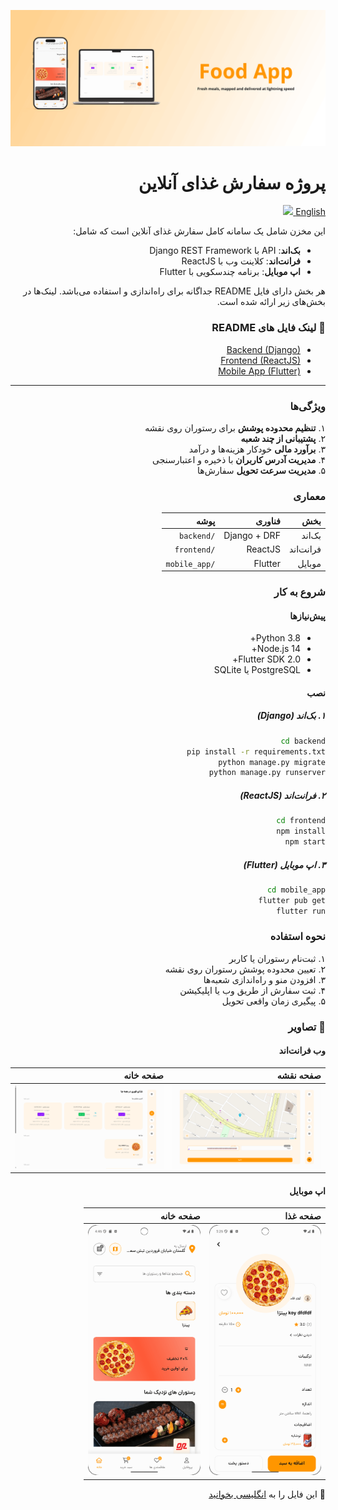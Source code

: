
![alt-text](mockups/banner.png "Header Card")

<div dir="rtl" style="text-align: right">

# پروژه سفارش غذای آنلاین
[English <img src="https://raw.githubusercontent.com/hjnilsson/country-flags/master/svg/us.svg" width="20"/>](README.md)

این مخزن شامل یک سامانه کامل سفارش غذای آنلاین است که شامل:

- **بک‌اند**: API با Django REST Framework  
- **فرانت‌اند**: کلاینت وب با ReactJS  
- **اپ موبایل**: برنامه چندسکویی با Flutter  

هر بخش دارای فایل README جداگانه برای راه‌اندازی و استفاده می‌باشد. لینک‌ها در بخش‌های زیر ارائه شده است.

### 🔗 لینک فایل های README
- [Backend (Django)](backend/README.md)
- [Frontend (ReactJS)](frontend/README.md)
- [Mobile App (Flutter)](mobile/README.md)

---

### ویژگی‌ها

۱. **تنظیم محدوده پوشش** برای رستوران روی نقشه  
۲. **پشتیبانی از چند شعبه**  
۳. **برآورد مالی** خودکار هزینه‌ها و درآمد  
۴. **مدیریت آدرس کاربران** با ذخیره و اعتبارسنجی  
۵. **مدیریت سرعت تحویل** سفارش‌ها  

### معماری

| بخش       | فناوری                  | پوشه           |
|-----------|-------------------------|----------------|
| بک‌اند    | Django + DRF            | `/backend`     |
| فرانت‌اند | ReactJS                 | `/frontend`    |
| موبایل    | Flutter                 | `/mobile_app`  |

### شروع به کار

#### پیش‌نیازها

- Python 3.8+  
- Node.js 14+  
- Flutter SDK 2.0+  
- PostgreSQL یا SQLite  

#### نصب

##### ۱. بک‌اند (Django)
```bash
cd backend
pip install -r requirements.txt
python manage.py migrate
python manage.py runserver
```

##### ۲. فرانت‌اند (ReactJS)
```bash
cd frontend
npm install
npm start
```

##### ۳. اپ موبایل (Flutter)
```bash
cd mobile_app
flutter pub get
flutter run
```

### نحوه استفاده

۱. ثبت‌نام رستوران یا کاربر  
۲. تعیین محدوده پوشش رستوران روی نقشه  
۳. افزودن منو و راه‌اندازی شعبه‌ها  
۴. ثبت سفارش از طریق وب یا اپلیکیشن  
۵. پیگیری زمان واقعی تحویل  

### 📸 تصاویر

#### وب فرانت‌اند
| صفحه نقشه | صفحه خانه |
|----------------------|----------------------|
|<img src="screenshots/map-windows.png" style="width:100%">|<img src="screenshots/home-windows.png" style="width:100%">|

#### اپ موبایل
| صفحه غذا                                                            | صفحه خانه                                                            |
|---------------------------------------------------------------------|----------------------------------------------------------------------|
| <img src="mobile/screenshots/food_screen.png" style="height:400px"> | <img src="mobile/screenshots/home_screen.png" style="height:400px;"> |  


📄 این فایل را به [انگلیسی بخوانید](README.md)

</div>
